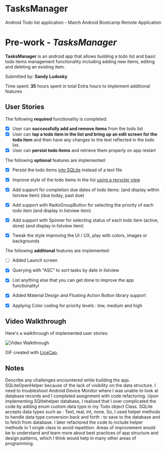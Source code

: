 # TasksManager
 Android Todo list application - March Android Bootcamp Remote Application 
 
 # Pre-work - *TasksManager*

**TasksManager** is an android app that allows building a todo list and basic todo items management functionality including adding new items, editing and deleting an existing item.

Submitted by: **Sandy Ludosky**

Time spent: **35** hours spent in total
Extra hours to implement additional features

## User Stories

The following **required** functionality is completed:

* [x] User can **successfully add and remove items** from the todo list
* [x] User can **tap a todo item in the list and bring up an edit screen for the todo item** and then have any changes to the text reflected in the todo list.
* [x] User can **persist todo items** and retrieve them properly on app restart

The following **optional** features are implemented:

* [x] Persist the todo items [into SQLite](http://guides.codepath.com/android/Persisting-Data-to-the-Device#sqlite) instead of a text file
* [x] Improve style of the todo items in the list [using a recycler view](https://guides.codepath.com/android/using-the-recyclerview)
* [x] Add support for completion due dates of todo items:  (and display within listview item) (due today, past due)
* [x] Add support with RadioGroupButton for selecting the priority of each todo item (and display in listview item)
* [x] Add support with Spinner for selecting status of each todo item (active, done) (and display in listview item)

* [x] Tweak the style improving the UI / UX, play with colors, images or backgrounds

The following **additional** features are implemented:


* [ ] Added Launch screen
* [x] Querying with “ASC” to sort tasks by date in listview
* [x] List anything else that you can get done to improve the app functionality!
* [x] Added Material Design and Floating Action Button library support
* [x] Applying Color coding for priority levels : low, medium and high


## Video Walkthrough 

Here's a walkthrough of implemented user stories:

<img src='http://i.imgur.com/link/to/your/gif/file.gif' title='Video Walkthrough' width='' alt='Video Walkthrough' />

GIF created with [LiceCap](http://www.cockos.com/licecap/).

## Notes

Describe any challenges encountered while building the app.
SQLiteOpenHelper because of the lack of visibility on the data structure. I need to troubleshoot Android Device Monitor where I was unable to look at database records and 
I completed assignment with code refactoring. Upon implementing SQlitehelper database, I realized that I over complicated the code by adding enum custom data type in my Todo object Class. SQLite accepts data types such as : Text, real, int, none. So, I used helper methods to handle data type conversion back and forth : to save to the database and to fetch from database. I later refactored the code to include helper methods in 1 single class to avoid repetition.
Areas of improvement would be to understand and learn more about best practices of app structure and design patterns, which I think would help in many other areas of programming.

